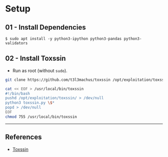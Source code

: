 # Setup

## 01 - Install Dependencies

```
$ sudo apt install -y python3-ipython python3-pandas python3-validators
```

## 02 - Install Toxssin

- Run as root (without `sudo`).

```bash
git clone https://github.com/t3l3machus/toxssin /opt/exploitation/toxssin

cat << EOF > /usr/local/bin/toxssin
#!/bin/bash
pushd /opt/exploitation/toxssin/ > /dev/null
python3 toxssin.py \$*
popd > /dev/null
EOF
chmod 755 /usr/local/bin/toxssin
```

---
## References

 - [Toxssin](https://github.com/t3l3machus/toxssin)
